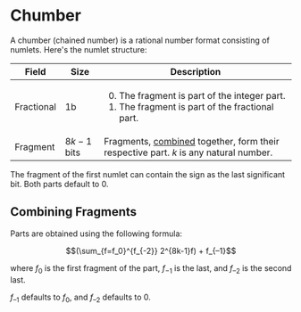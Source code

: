 # Chumber

A chumber (chained number) is a rational number format consisting of numlets. Here's the numlet structure:

Field     |Size       |Description
----------|-----------|-----------
Fractional|1b         |<ol start="0"><li>The fragment is part of the integer part.<li>The fragment is part of the fractional part.</ol>
Fragment  |$8k-1$ bits|Fragments, [combined](#combining-fragments) together, form their respective part. $k$ is any natural number.

The fragment of the first numlet can contain the sign as the last significant bit. Both parts default to 0.

## Combining Fragments

Parts are obtained using the following formula:

$$(\sum_{f=f_0}^{f_{-2}} 2^{8k-1}f) + f_{–1}$$

where $f_0$ is the first fragment of the part, $f_{-1}$ is the last, and $f_{–2}$ is the second last.

$f_{–1}$ defaults to $f_{0}$, and $f_{–2}$ defaults to $0$.
